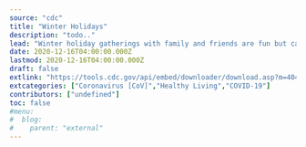 ```yaml
---
source: "cdc"
title: "Winter Holidays"
description: "todo.."
lead: "Winter holiday gatherings with family and friends are fun but can increase the chances of getting or spreading COVID-19 or the flu. Follow these tips to make your winter holidays safer."
date: 2020-12-16T04:00:00.000Z
lastmod: 2020-12-16T04:00:00.000Z
draft: false
extlink: "https://tools.cdc.gov/api/embed/downloader/download.asp?m=404952&c=414923"
extcategories: ["Coronavirus [CoV]","Healthy Living","COVID-19"]
contributors: ["undefined"]
toc: false
#menu:
#  blog:
#    parent: "external"
---
```

